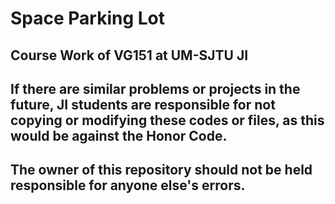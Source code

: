 # Space Parking Lot
## Course Work of VG151 at UM-SJTU JI  
## If there are similar problems or projects in the future, JI students are responsible for not copying or modifying these codes or files, as this would be against the Honor Code.  
## The owner of this repository should not be held responsible for anyone else's errors.
